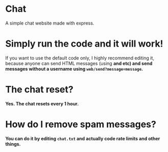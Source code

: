 # Chat
A simple chat website made with express.

# Simply run the code and it will work!
If you want to use the default code only, I highly recommend editing it, because anyone can send HTML messages (using <b> and etc) and send messages without a username using `web/send?message=message`.

# The chat reset?
Yes. The chat resets every 1 hour.

# How do I remove spam messages?
You can do it by editing `chat.txt` and actually code rate limits and other things.
